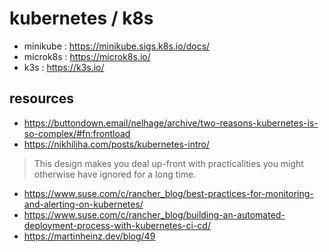 # kubernetes / k8s

- minikube : https://minikube.sigs.k8s.io/docs/
- microk8s : https://microk8s.io/
- k3s : https://k3s.io/



## resources
- https://buttondown.email/nelhage/archive/two-reasons-kubernetes-is-so-complex/#fn:frontload
- https://nikhiljha.com/posts/kubernetes-intro/

> This design makes you deal up-front with practicalities you might otherwise have ignored for a long time.

- https://www.suse.com/c/rancher_blog/best-practices-for-monitoring-and-alerting-on-kubernetes/
- https://www.suse.com/c/rancher_blog/building-an-automated-deployment-process-with-kubernetes-ci-cd/
- https://martinheinz.dev/blog/49
